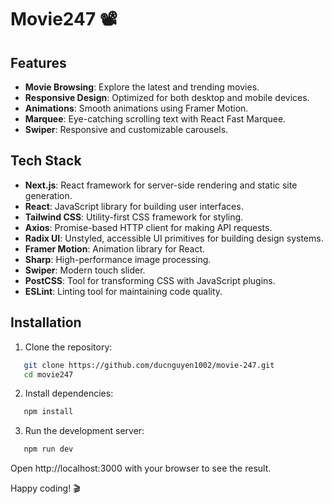 # Movie247 📽️

## Features

- **Movie Browsing**: Explore the latest and trending movies.
- **Responsive Design**: Optimized for both desktop and mobile devices.
- **Animations**: Smooth animations using Framer Motion.
- **Marquee**: Eye-catching scrolling text with React Fast Marquee.
- **Swiper**: Responsive and customizable carousels.

## Tech Stack

- **Next.js**: React framework for server-side rendering and static site generation.
- **React**: JavaScript library for building user interfaces.
- **Tailwind CSS**: Utility-first CSS framework for styling.
- **Axios**: Promise-based HTTP client for making API requests.
- **Radix UI**: Unstyled, accessible UI primitives for building design systems.
- **Framer Motion**: Animation library for React.
- **Sharp**: High-performance image processing.
- **Swiper**: Modern touch slider.
- **PostCSS**: Tool for transforming CSS with JavaScript plugins.
- **ESLint**: Linting tool for maintaining code quality.

## Installation

1. Clone the repository:
```bash
   git clone https://github.com/ducnguyen1002/movie-247.git
   cd movie247
```
2. Install dependencies:
```bash
   npm install
```
3. Run the development server:
```bash
   npm run dev
```

Open http://localhost:3000 with your browser to see the result.

Happy coding! 🎬

